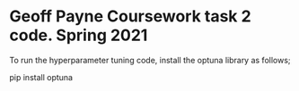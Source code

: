 # Geoff Payne Coursework task 2 code. Spring 2021

To run the hyperparameter tuning code, install the optuna library as follows;

pip install optuna

